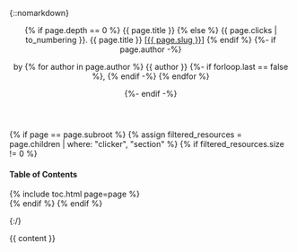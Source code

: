 <section id="{{ page.slug }}">

{::nomarkdown}

<header>
  <h{{ page.depth | plus: 1 }}>
    {% if page.depth == 0 %}
      {{ page.title }}
    {% else %}
      <span class="numbering">{{ page.clicks | to_numbering }}.</span>
      {{ page.title }}
      <a class="slug" href="{{ page.url | relative_url }}">[{{ page.slug }}]</a>
    {% endif %}
  </h{{ page.depth | plus: 1 }}>
  {%- if page.author -%}
  <p>
    by {% for author in page.author %}
      <span itemprop="author" itemscope itemtype="http://schema.org/Person">
      <span class="p-author h-card" itemprop="name">{{ author }}</span></span>
      {%- if forloop.last == false %}, {% endif -%}
    {% endfor %}
  </p>
  {%- endif -%}
</header>

{% if page == page.subroot %}
  {% assign filtered_resources = page.children | where: "clicker", "section" %}
  {% if filtered_resources.size != 0 %}
    <nav>
      <h4>Table of Contents</h4>
      {% include toc.html page=page %}
    </nav>
  {% endif %}
{% endif %}

{:/}

{{ content }}

</section>
